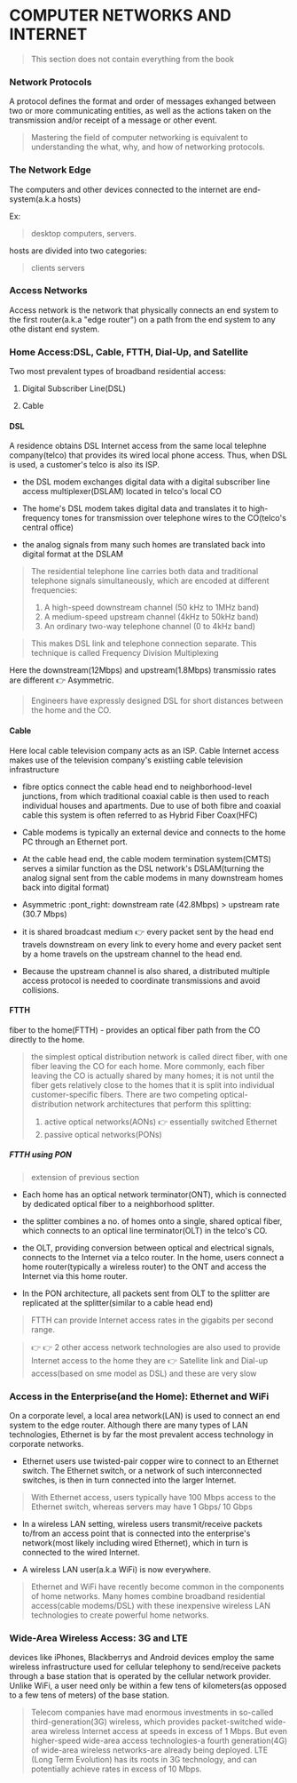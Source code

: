 # COMPUTER NETWORKS AND INTERNET

>This section does not contain everything from the book

### Network Protocols

A protocol defines the format and order of messages exhanged between two or more communicating entities, as well as the actions taken on the  transmission and/or receipt of a message or other event.

>Mastering the field of computer networking is equivalent to understanding the what, why, and how of networking protocols.

### The Network Edge

The computers and other devices connected to the internet are end-system(a.k.a hosts)

Ex:
 >desktop computers, servers.

hosts are divided into two categories:
>clients
>servers

### Access Networks

Access network is the network that physically connects an end system to the first router(a.k.a "edge router") on a path from the end system to any othe distant end system.

### Home Access:DSL, Cable, FTTH, Dial-Up, and Satellite

Two most prevalent types of broadband residential access:

1. Digital Subscriber Line(DSL)

2. Cable

#### DSL

A residence obtains DSL Internet access from the same local telephne company(telco) that provides its wired local phone access. Thus, when DSL is used, a customer's telco is also its ISP. 

- the DSL modem exchanges digital data with a digital subscriber line access multiplexer(DSLAM) located in telco's local CO

- The home's DSL modem takes digital data and translates it to high-frequency tones for transmission over telephone wires to the CO(telco's central office)

- the analog signals from many such homes are translated back into digital format at the DSLAM

>The residential telephone line carries both data and traditional telephone signals simultaneously, which are encoded at different frequencies:
> 1. A high-speed downstream channel (50 kHz to 1MHz band) 
> 2. A medium-speed upstream channel (4kHz to 50kHz band)
> 3. An ordinary two-way telephone channel (0 to 4kHz band)

> This makes DSL link and telephone connection separate. This technique is called Frequency Division Multiplexing

Here the downstream(12Mbps) and upstream(1.8Mbps) transmissio rates are different :point_right: Asymmetric.

>Engineers have expressly designed DSL for short distances between the home and the CO.

#### Cable

Here local cable television company acts as an ISP. Cable Internet access makes use of the television company's existiing cable television infrastructure

- fibre optics connect the cable head end to neighborhood-level junctions, from which traditional coaxial cable is then used to reach individual houses and apartments. Due to use of both fibre and coaxial cable this system is often referred to as Hybrid Fiber Coax(HFC)

- Cable modems is typically an external device and connects to the home PC through an Ethernet port.

- At the cable head end, the cable modem termination system(CMTS) serves a similar function as the DSL network's DSLAM(turning the analog signal sent from the cable modems in many downstream homes back into digital format)

- Asymmetric :pont_right: downstream rate (42.8Mbps) > upstream rate (30.7 Mbps)

- it is shared broadcast medium :point_right: every packet sent by the head end travels downstream on every link to every home and every packet sent by a home travels on the upstream channel to the head end.

- Because the upstream channel is also shared, a distributed multiple access protocol is needed to coordinate transmissions and avoid collisions.

#### FTTH

fiber to the home(FTTH) - provides an optical fiber path from the CO directly to the home. 

> the simplest optical distribution network is called direct fiber, with one fiber leaving the CO for each home. More commonly, each fiber leaving the CO is actually shared by many homes; it is not until the fiber gets relatively close to the homes that it is split into individual customer-specific fibers. There are two competing optical-distribution network architectures that perform this splitting: 
> 1. active optical networks(AONs) :point_right: essentially switched Ethernet
> 2. passive optical networks(PONs)

##### FTTH using PON

> extension of previous section

- Each home has an optical network terminator(ONT), which is connected by dedicated optical fiber to a neighborhood splitter.

- the splitter combines a no. of homes onto a single, shared optical fiber, which connects to an optical line terminator(OLT) in the telco's CO.

- the OLT, providing conversion between optical and electrical signals, connects to the Internet via a telco router. In the home, users connect a home router(typically a wireless router) to the ONT and access the Internet via this home router. 

- In the PON architecture, all packets sent from OLT to the splitter are replicated at the splitter(similar to a cable head end)

> FTTH can provide Internet access rates in the gigabits per second range.

> :point_right: :point_right: 2 other access network technologies are also used to provide Internet access to the home they are :point_right: Satellite link and Dial-up access(based on sme model as DSL) and these are very slow

### Access in the Enterprise(and the Home): Ethernet and WiFi

On a corporate level, a local area network(LAN) is used to connect an end system to the edge router. Although there are many types of LAN technologies, Ethernet is by far the most prevalent access technology in corporate networks.

- Ethernet users use twisted-pair copper wire to connect to an Ethernet switch. The Ethernet switch, or a network of such interconnected switches, is then in turn connected into the larger Internet.

> With Ethernet access, users typically have 100 Mbps access to the Ethernet switch, whereas servers may have 1 Gbps/ 10 Gbps

- In a wireless LAN setting, wireless users transmit/receive packets to/from an access point that is connected into the enterprise's network(most likely including wired Ethernet), which in turn is connected to the wired Internet. 

- A wireless LAN user(a.k.a WiFi) is now everywhere.

> Ethernet and WiFi have recently become common in the components of home networks. Many homes combine broadband residential access(cable modems/DSL) with these inexpensive wireless LAN technologies to create powerful home networks. 
   
### Wide-Area Wireless Access: 3G and LTE

devices like iPhones, Blackberrys and Android devices employ the same wireless infrastructure used for cellular telephony to send/receive packets through a base station that is operated by the cellular network provider. Unlike WiFi, a user need only be within a few tens of kilometers(as opposed to a few tens of meters) of the base station.

> Telecom companies have mad enormous investments in so-called third-generation(3G) wireless, which provides packet-switched wide-area wireless Internet access at speeds in excess of 1 Mbps. But even higher-speed wide-area access technologies-a fourth generation(4G) of wide-area wireless networks-are already being deployed. LTE (Long Term Evolution) has its roots in 3G technology, and can potentially achieve rates in excess of 10 Mbps.


